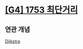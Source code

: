 # [[G4] 1753 최단거리](https://www.acmicpc.net/problem/1753)

## 연관 개념

[Dijkstra](https://github.com/amazingchawon/TIL/blob/master/Algorithm/Dijkstra.md)